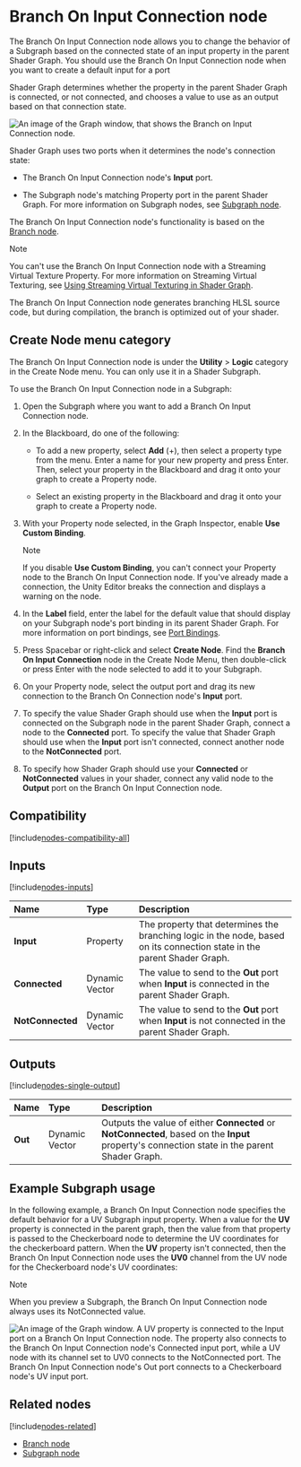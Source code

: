 # Branch On Input Connection node

The Branch On Input Connection node allows you to change the behavior of a Subgraph based on the connected state of an input property in the parent Shader Graph. You should use the Branch On Input Connection node when you want to create a default input for a port

Shader Graph determines whether the property in the parent Shader Graph is connected, or not connected, and chooses a value to use as an output based on that connection state.

![An image of the Graph window, that shows the Branch on Input Connection node.](images/sg-branch-on-input-connection-node.png)

Shader Graph uses two ports when it determines the node's connection state:

- The Branch On Input Connection node's **Input** port.

- The Subgraph node's matching Property port in the parent Shader Graph. For more information on Subgraph nodes, see [Subgraph node](Sub-graph-Node).

The Branch On Input Connection node's functionality is based on the [Branch node](Branch-Node).

> [!NOTE]
> You can't use the Branch On Input Connection node with a Streaming Virtual Texture Property. For more information on Streaming Virtual Texturing, see [Using Streaming Virtual Texturing in Shader Graph](https://docs.unity3d.com/Documentation/Manual/svt-use-in-shader-graph.html).

The Branch On Input Connection node generates branching HLSL source code, but during compilation, the branch is optimized out of your shader.

## Create Node menu category

The Branch On Input Connection node is under the **Utility** &gt; **Logic** category in the Create Node menu. You can only use it in a Shader Subgraph.

To use the Branch On Input Connection node in a Subgraph:

1. Open the Subgraph where you want to add a Branch On Input Connection node.

2. In the Blackboard, do one of the following:

    - To add a new property, select **Add** (+), then select a property type from the menu. Enter a name for your new property and press Enter. Then, select your property in the Blackboard and drag it onto your graph to create a Property node.

    - Select an existing property in the Blackboard and drag it onto your graph to create a Property node.

3. With your Property node selected, in the Graph Inspector, enable **Use Custom Binding**.

    > [!NOTE]
    > If you disable **Use Custom Binding**, you can't connect your Property node to the Branch On Input Connection node. If you've already made a connection, the Unity Editor breaks the connection and displays a warning on the node.

4. In the **Label** field, enter the label for the default value that should display on your Subgraph node's port binding in its parent Shader Graph. For more information on port bindings, see [Port Bindings](Port-Bindings.md).

5. Press Spacebar or right-click and select **Create Node**. Find the **Branch On Input Connection** node in the Create Node Menu, then double-click or press Enter with the node selected to add it to your Subgraph.

6. On your Property node, select the output port and drag its new connection to the Branch On Connection node's **Input** port.

7. To specify the value Shader Graph should use when the **Input** port is connected on the Subgraph node in the parent Shader Graph, connect a node to the **Connected** port. To specify the value that Shader Graph should use when the **Input** port isn't connected, connect another node to the **NotConnected** port.

8. To specify how Shader Graph should use your **Connected** or **NotConnected** values in your shader, connect any valid node to the **Output** port on the Branch On Input Connection node.

## Compatibility

[!include[nodes-compatibility-all](./snippets/nodes-compatibility-all.md)]    <!-- ALL PIPELINES INCLUDE  -->


## Inputs

[!include[nodes-inputs](./snippets/nodes-inputs.md)] <!-- MULTIPLE INPUT PORTS INCLUDE -->

| **Name**         | **Type**          | **Description** |
| :---             | :------           | :----------     |
| **Input**        | Property          | The property that determines the branching logic in the node, based on its connection state in the parent Shader Graph.      |
| **Connected**    | Dynamic Vector    | The value to send to the **Out** port when **Input** is connected in the parent Shader Graph.     |
| **NotConnected** | Dynamic Vector    | The value to send to the **Out** port when **Input** is not connected in the parent Shader Graph. |


## Outputs

[!include[nodes-single-output](./snippets/nodes-single-output.md)] <!-- SINGLE OUTPUT PORT INCLUDE -->

| **Name** | **Type** | **Description** |
| :------  | :------- | :-------------  |
| **Out**  | Dynamic Vector    | Outputs the value of either **Connected** or **NotConnected**, based on the **Input** property's connection state in the parent Shader Graph.        |

## Example Subgraph usage

In the following example, a Branch On Input Connection node specifies the default behavior for a UV Subgraph input property. When a value for the **UV** property is connected in the parent graph, then the value from that property is passed to the Checkerboard node to determine the UV coordinates for the checkerboard pattern. When the **UV** property isn't connected, then the Branch On Input Connection node uses the **UV0** channel from the UV node for the Checkerboard node's UV coordinates:

> [!NOTE]
> When you preview a Subgraph, the Branch On Input Connection node always uses its NotConnected value.

![An image of the Graph window. A UV property is connected to the Input port on a Branch On Input Connection node. The property also connects to the Branch On Input Connection node's Connected input port, while a UV node with its channel set to UV0 connects to the NotConnected port. The Branch On Input Connection node's Out port connects to a Checkerboard node's UV input port.](images/sg-branch-on-input-connection-node-example.png)


## Related nodes

<!-- OPTIONAL. Any nodes that may be related to this node in some way that's worth mentioning -->

[!include[nodes-related](./snippets/nodes-related.md)]

- [Branch node](Branch-Node)
- [Subgraph node](Sub-graph-Node)
